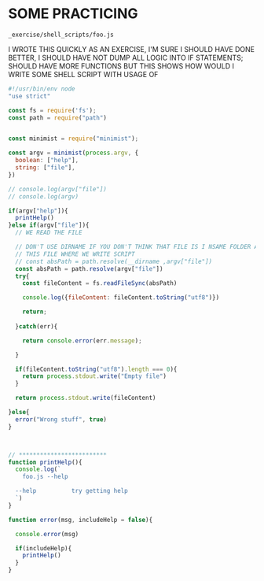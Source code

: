 # SOME PRACTICING

`_exercise/shell_scripts/foo.js`

I WROTE THIS QUICKLY AS AN EXERCISE, I'M SURE I SHOULD HAVE DONE BETTER, I SHOULD HAVE NOT DUMP ALL LOGIC INTO IF STATEMENTS; SHOULD HAVE MORE FUNCTIONS BUT THIS SHOWS HOW WOULD I WRITE SOME SHELL SCRIPT WITH USAGE OF 

```js
#!/usr/bin/env node
"use strict"

const fs = require('fs');
const path = require("path")


const minimist = require("minimist");

const argv = minimist(process.argv, {
  boolean: ["help"],
  string: ["file"],  
})

// console.log(argv["file"])
// console.log(argv)

if(argv["help"]){
  printHelp()
}else if(argv["file"]){
  // WE READ THE FILE

  // DON'T USE DIRNAME IF YOU DON'T THINK THAT FILE IS I NSAME FOLDER AS 
  // THIS FILE WHERE WE WRITE SCRIPT
  // const absPath = path.resolve(__dirname ,argv["file"])
  const absPath = path.resolve(argv["file"])
  try{
    const fileContent = fs.readFileSync(absPath)

    console.log({fileContent: fileContent.toString("utf8")})

    return;
    
  }catch(err){

    return console.error(err.message);

  }

  if(fileContent.toString("utf8").length === 0){
    return process.stdout.write("Empty file")
  }

  return process.stdout.write(fileContent)

}else{
  error("Wrong stuff", true)
}



// *************************
function printHelp(){
  console.log(`
    foo.js --help

  --help          try getting help
  `)
}

function error(msg, includeHelp = false){

  console.error(msg)

  if(includeHelp){
    printHelp()
  }
}
```

